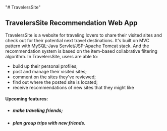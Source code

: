 "# TravelersSite" 
## TravelersSite Recommendation Web App
TravelersSite is a website for traveling lovers to share their visited sites and check out for their potential next travel destinations. It's built on MVC pattern with MySQL-Java Servlet/JSP-Apache Tomcat stack. And the recommendation system is based on the item-based collabrative filtering algorithm. In TravelersSite, users are able to:
* build up their personal profiles;
* post and manage their visited sites;
* comment on the sites they've reviewed;
* find out where the posted site is located;
* receive recommendations of new sites that they might like

#### Upcoming features:
* #####  make traveling friends;
* #####  plan group trips with new friends.

